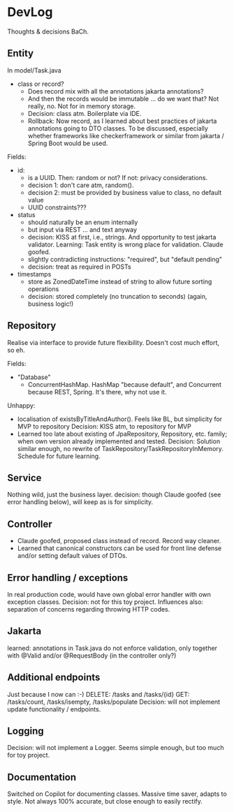# DevLog

Thoughts & decisions BaCh.

## Entity

In model/Task.java

- class or record?
  - Does record mix with all the annotations jakarta annotations?
  - And then the records would be immutable ... do we want that? Not really, no. Not for
    in memory storage.
  - Decision: class atm. Boilerplate via IDE.
  - Rollback: Now record, as I learned about best practices of jakarta annotations going
    to DTO classes. To be discussed, especially whether frameworks like checkerframework
    or similar from jakarta / Spring Boot would be used.

Fields:

- id:
  - is a UUID. Then: random or not? If not: privacy considerations.
  - decision 1: don't care atm, random().
  - decision 2: must be provided by business value to class, no default value
  - UUID constraints???
- status
  - should naturally be an enum internally
  - but input via REST ... and text anyway
  - decision: KISS at first, i.e., strings. And opportunity to test jakarta validator.
    Learning: Task entity is wrong place for validation. Claude goofed.
  - slightly contradicting instructions: "required", but "default pending"
  - decision: treat as required in POSTs
- timestamps
  - store as ZonedDateTime instead of string to allow future sorting operations
  - decision: stored completely (no truncation to seconds) (again, business logic!)

## Repository

Realise via interface to provide future flexibility. Doesn't cost much effort, so eh.

Fields:

- "Database"
  - ConcurrentHashMap. HashMap "because default", and Concurrent because REST, Spring.
    It's there, why not use it.

Unhappy:

- localisation of existsByTitleAndAuthor(). Feels like BL, but simplicity for MVP to
  repository
  Decision: KISS atm, to repository for MVP
- Learned too late about existing of JpaRepository, Repository, etc. family; when own version already
  implemented and tested.
  Decision: Solution similar enough, no rewrite of TaskRepository/TaskRepositoryInMemory. Schedule for future learning.

## Service

Nothing wild, just the business layer.
decision: though Claude goofed (see error handling below), will keep as is for simplicity.

## Controller

- Claude goofed, proposed class instead of record. Record way cleaner.
- Learned that canonical constructors can be used for front line defense and/or setting
default values of DTOs.

## Error handling / exceptions

In real production code, would have own global error handler with own exception classes.
Decision: not for this toy project. Influences also: separation of concerns regarding throwing
HTTP codes.

## Jakarta

learned: annotations in Task.java do not enforce validation, only together
with @Valid and/or @RequestBody (in the controller only?)

## Additional endpoints

Just because I now can :-)
DELETE: /tasks and /tasks/{id}
GET: /tasks/count, /tasks/isempty, /tasks/populate
Decision: will not implement update functionality / endpoints.

## Logging

Decision: will not implement a Logger. Seems simple enough, but too much for toy project.

## Documentation

Switched on Copilot for documenting classes. Massive time saver, adapts to style. Not always 100% accurate, but close enough to easily rectify.
